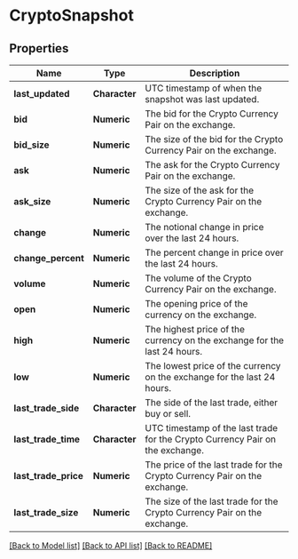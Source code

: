 # CryptoSnapshot

[//]: # (CLASS:IntrinioSDK::CryptoSnapshot)

[//]: # (KIND:object)

## Properties

[//]: # (START_DEFINITION)

Name | Type | Description
------------ | ------------- | -------------
**last_updated** | **Character** | UTC timestamp of when the snapshot was last updated. &nbsp;
**bid** | **Numeric** | The bid for the Crypto Currency Pair on the exchange. &nbsp;
**bid_size** | **Numeric** | The size of the bid for the Crypto Currency Pair on the exchange. &nbsp;
**ask** | **Numeric** | The ask for the Crypto Currency Pair on the exchange. &nbsp;
**ask_size** | **Numeric** | The size of the ask for the Crypto Currency Pair on the exchange. &nbsp;
**change** | **Numeric** | The notional change in price over the last 24 hours. &nbsp;
**change_percent** | **Numeric** | The percent change in price over the last 24 hours. &nbsp;
**volume** | **Numeric** | The volume of the Crypto Currency Pair on the exchange. &nbsp;
**open** | **Numeric** | The opening price of the currency on the exchange. &nbsp;
**high** | **Numeric** | The highest price of the currency on the exchange for the last 24 hours. &nbsp;
**low** | **Numeric** | The lowest price of the currency on the exchange for the last 24 hours. &nbsp;
**last_trade_side** | **Character** | The side of the last trade, either buy or sell. &nbsp;
**last_trade_time** | **Character** | UTC timestamp of the last trade for the Crypto Currency Pair on the exchange. &nbsp;
**last_trade_price** | **Numeric** | The price of the last trade for the Crypto Currency Pair on the exchange. &nbsp;
**last_trade_size** | **Numeric** | The size of the last trade for the Crypto Currency Pair on the exchange. &nbsp;

[//]: # (END_DEFINITION)


[[Back to Model list]](../README.md#documentation-for-models) [[Back to API list]](../README.md#documentation-for-api-endpoints) [[Back to README]](../README.md)



